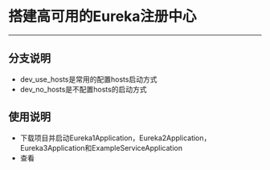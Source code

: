 # 搭建高可用的Eureka注册中心
---
## 分支说明
- dev_use_hosts是常用的配置hosts启动方式
- dev_no_hosts是不配置hosts的启动方式
## 使用说明
- 下载项目并启动Eureka1Application，Eureka2Application，Eureka3Application和ExampleServiceApplication
- 查看




